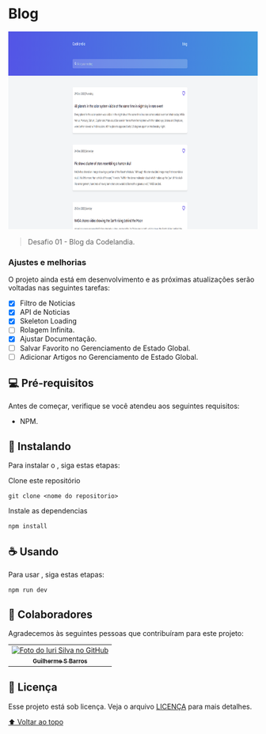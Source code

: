# Blog

<!---Esses são exemplos. Veja https://shields.io para outras pessoas ou para personalizar este conjunto de escudos. Você pode querer incluir dependências, status do projeto e informações de licença aqui--->
<p align="center">
  <img width="1000" height="400" src="public/capa.png" alt="exemplo imagem">
</p>

> Desafio 01 - Blog da Codelandia.

### Ajustes e melhorias

O projeto ainda está em desenvolvimento e as próximas atualizações serão voltadas nas seguintes tarefas:

- [x] Filtro de Noticias
- [x] API de Noticias
- [x] Skeleton Loading
- [ ] Rolagem Infinita.
- [x] Ajustar Documentação.
- [ ] Salvar Favorito no Gerenciamento de Estado Global.
- [ ] Adicionar Artigos no Gerenciamento de Estado Global.

## 💻 Pré-requisitos

Antes de começar, verifique se você atendeu aos seguintes requisitos:
<!---Estes são apenas requisitos de exemplo. Adicionar, duplicar ou remover conforme necessário--->
* NPM.

## 🚀 Instalando <Blog>

Para instalar o <Blog>, siga estas etapas:


Clone este repositório
```
git clone <nome do repositorio>
```

Instale as dependencias
```
npm install 
```

## ☕ Usando <Blog>

Para usar <Blog>, siga estas etapas:

```
npm run dev
```

## 🤝 Colaboradores

Agradecemos às seguintes pessoas que contribuíram para este projeto:

<table>
  <tr>
    <td align="center">
      <a href="#">
        <img src="https://avatars.githubusercontent.com/u/66280834?v=4" width="100px;" alt="Foto do Iuri Silva no GitHub"/><br>
        <sub>
          <b>Guilherme S Barros</b>
        </sub>
      </a>
    </td>
  </tr>
</table>

## 📝 Licença

Esse projeto está sob licença. Veja o arquivo [LICENÇA](LICENSE.md) para mais detalhes.

[⬆ Voltar ao topo](#blog)<br>
